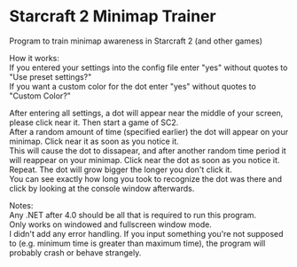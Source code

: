 # Starcraft 2 Minimap Trainer
Program to train minimap awareness in Starcraft 2 (and other games)  

How it works:  
If you entered your settings into the config file enter "yes" without quotes to "Use preset settings?"  
If you want a custom color for the dot enter "yes" without quotes to "Custom Color?"  

After entering all settings, a dot will appear near the middle of your screen, please click near it. Then start a game of SC2.    
After a random amount of time (specified earlier) the dot will appear on your minimap. Click near it as soon as you notice it.  
This will cause the dot to dissapear, and after another random time period it will reappear on your minimap. Click near the dot as soon as you notice it. Repeat. The dot will grow bigger the longer you don't click it.  
You can see exactly how long you took to recognize the dot was there and click by looking at the console window afterwards.  

Notes:  
Any .NET after 4.0 should be all that is required to run this program.  
Only works on windowed and fullscreen window mode.  
I didn't add any error handling. If you input something you're not supposed to (e.g. minimum time is greater than maximum time), the program will probably crash or behave strangely.


